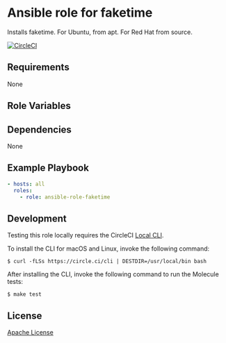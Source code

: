 Ansible role for faketime
==================================

Installs faketime. For Ubuntu, from apt. For Red Hat from source.

[![CircleCI](https://img.shields.io/circleci/build/github/mongodb-ansible-roles/ansible-role-faketime/master?style=flat-square)](https://circleci.com/gh/mongodb-ansible-roles/ansible-role-faketime)

Requirements
------------

None

Role Variables
--------------

Dependencies
------------

None

Example Playbook
----------------

```yaml
- hosts: all
  roles:
    - role: ansible-role-faketime
```

Development
-----------

Testing this role locally requires the CircleCI [Local CLI](https://circleci.com/docs/2.0/local-cli/).

To install the CLI for macOS and Linux, invoke the following command:

    $ curl -fLSs https://circle.ci/cli | DESTDIR=/usr/local/bin bash

After installing the CLI, invoke the following command to run the Molecule tests:

    $ make test

License
-------

[Apache License](LICENSE)
